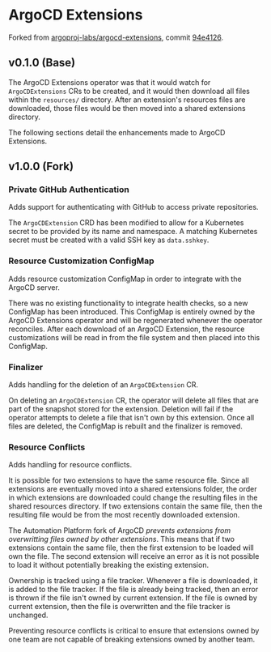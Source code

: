 # ArgoCD Extensions

Forked from [argoproj-labs/argocd-extensions](https://github.com/argoproj-labs/argocd-extensions), commit [94e4126](https://github.com/argoproj-labs/argocd-extensions/tree/94e41261793f27c51de38f5c5544b1bb05a9e2e5).

## v0.1.0 (Base)

The ArgoCD Extensions operator was that it would watch for
`ArgoCDExtensions` CRs to be created, and it would then download all files within the `resources/`
directory. After an extension's resources files are downloaded, those files would be then moved into
a shared extensions directory.

The following sections detail the enhancements made to ArgoCD Extensions.

## v1.0.0 (Fork)

### Private GitHub Authentication

Adds support for authenticating with GitHub to access private repositories. 

The `ArgoCDExtension` CRD has been modified to allow for a Kubernetes secret to be provided by its name and namespace. 
A matching Kubernetes secret must be created with a valid SSH key as `data.sshkey`.

### Resource Customization ConfigMap

Adds resource customization ConfigMap in order to integrate with the ArgoCD server.

There was no existing functionality to integrate health checks, so a new ConfigMap has been introduced. This ConfigMap
is entirely owned by the ArgoCD Extensions operator and will be regenerated whenever the operator reconciles. After each
download of an ArgoCD Extension, the resource customizations will be read in from the file system and then placed into
this ConfigMap.

### Finalizer

Adds handling for the deletion of an `ArgoCDExtension` CR.

On deleting an `ArgoCDExtension` CR, the operator will delete all files that are part of the snapshot stored for the 
extension. Deletion will fail if the operator attempts to delete a file that isn't own by this extension. Once all files
are deleted, the ConfigMap is rebuilt and the finalizer is removed.

### Resource Conflicts

Adds handling for resource conflicts.

It is possible for two extensions to have the same resource file. Since all extensions are
eventually moved into a shared extensions folder, the order in which extensions are downloaded could
change the resulting files in the shared resources directory. If two extensions contain the same file,
then the resulting file would be from the most recently downloaded extension.

The Automation Platform fork of ArgoCD _prevents extensions from overwritting files owned by other extensions_.
This means that if two extensions contain the same file, then the first extension to be loaded will own the file.
The second extension will receive an error as it is not possible to load it without potentially breaking the existing
extension. 

Ownership is tracked using a file tracker. Whenever a file is downloaded, it is added to the file tracker. If the file
is already being tracked, then an error is thrown if the file isn't owned by current extension. If the file is owned by
current extension, then the file is overwritten and the file tracker is unchanged.

Preventing resource conflicts is critical to ensure that extensions owned by one team are not capable of
breaking extensions owned by another team.